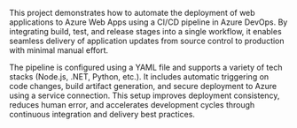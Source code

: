 This project demonstrates how to automate the deployment of web applications to Azure Web Apps using a CI/CD pipeline in Azure DevOps. By integrating build, test, and release stages into a single workflow, it enables seamless delivery of application updates from source control to production with minimal manual effort.

The pipeline is configured using a YAML file and supports a variety of tech stacks (Node.js, .NET, Python, etc.). It includes automatic triggering on code changes, build artifact generation, and secure deployment to Azure using a service connection. This setup improves deployment consistency, reduces human error, and accelerates development cycles through continuous integration and delivery best practices.

